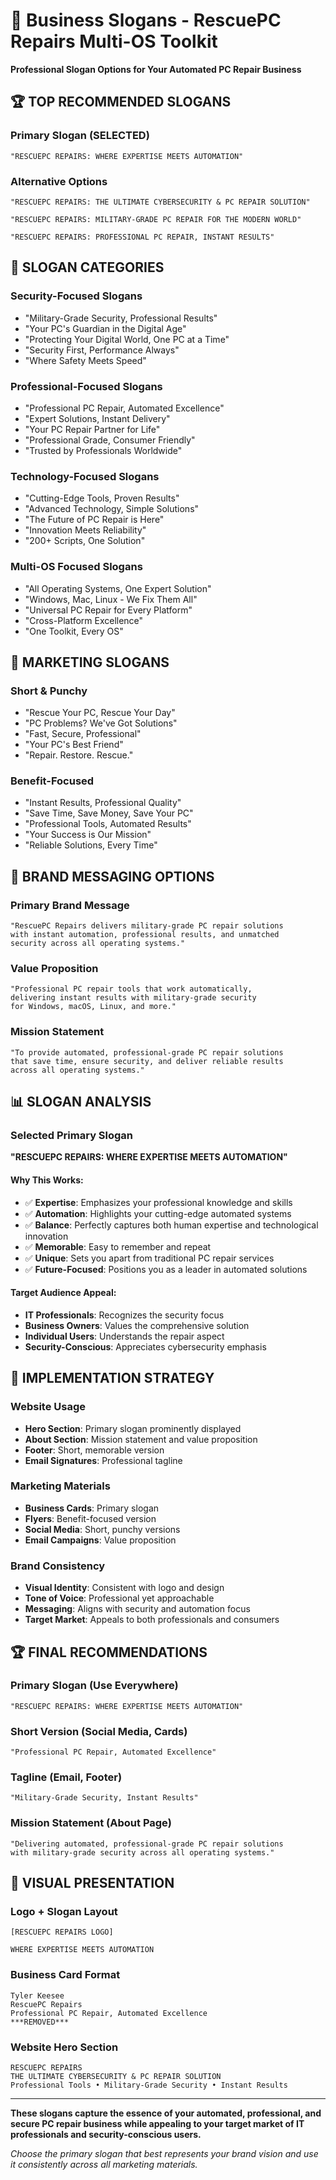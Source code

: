 # 🎯 Business Slogans - RescuePC Repairs Multi-OS Toolkit

**Professional Slogan Options for Your Automated PC Repair Business**

## 🏆 **TOP RECOMMENDED SLOGANS**

### **Primary Slogan (SELECTED)**

```
"RESCUEPC REPAIRS: WHERE EXPERTISE MEETS AUTOMATION"
```

### **Alternative Options**

```
"RESCUEPC REPAIRS: THE ULTIMATE CYBERSECURITY & PC REPAIR SOLUTION"
```

```
"RESCUEPC REPAIRS: MILITARY-GRADE PC REPAIR FOR THE MODERN WORLD"
```

```
"RESCUEPC REPAIRS: PROFESSIONAL PC REPAIR, INSTANT RESULTS"
```

## 🎯 **SLOGAN CATEGORIES**

### **Security-Focused Slogans**

- "Military-Grade Security, Professional Results"
- "Your PC's Guardian in the Digital Age"
- "Protecting Your Digital World, One PC at a Time"
- "Security First, Performance Always"
- "Where Safety Meets Speed"

### **Professional-Focused Slogans**

- "Professional PC Repair, Automated Excellence"
- "Expert Solutions, Instant Delivery"
- "Your PC Repair Partner for Life"
- "Professional Grade, Consumer Friendly"
- "Trusted by Professionals Worldwide"

### **Technology-Focused Slogans**

- "Cutting-Edge Tools, Proven Results"
- "Advanced Technology, Simple Solutions"
- "The Future of PC Repair is Here"
- "Innovation Meets Reliability"
- "200+ Scripts, One Solution"

### **Multi-OS Focused Slogans**

- "All Operating Systems, One Expert Solution"
- "Windows, Mac, Linux - We Fix Them All"
- "Universal PC Repair for Every Platform"
- "Cross-Platform Excellence"
- "One Toolkit, Every OS"

## 🚀 **MARKETING SLOGANS**

### **Short & Punchy**

- "Rescue Your PC, Rescue Your Day"
- "PC Problems? We've Got Solutions"
- "Fast, Secure, Professional"
- "Your PC's Best Friend"
- "Repair. Restore. Rescue."

### **Benefit-Focused**

- "Instant Results, Professional Quality"
- "Save Time, Save Money, Save Your PC"
- "Professional Tools, Automated Results"
- "Your Success is Our Mission"
- "Reliable Solutions, Every Time"

## 🎨 **BRAND MESSAGING OPTIONS**

### **Primary Brand Message**

```
"RescuePC Repairs delivers military-grade PC repair solutions
with instant automation, professional results, and unmatched
security across all operating systems."
```

### **Value Proposition**

```
"Professional PC repair tools that work automatically,
delivering instant results with military-grade security
for Windows, macOS, Linux, and more."
```

### **Mission Statement**

```
"To provide automated, professional-grade PC repair solutions
that save time, ensure security, and deliver reliable results
across all operating systems."
```

## 📊 **SLOGAN ANALYSIS**

### **Selected Primary Slogan**

**"RESCUEPC REPAIRS: WHERE EXPERTISE MEETS AUTOMATION"**

#### **Why This Works:**

- ✅ **Expertise**: Emphasizes your professional knowledge and skills
- ✅ **Automation**: Highlights your cutting-edge automated systems
- ✅ **Balance**: Perfectly captures both human expertise and technological innovation
- ✅ **Memorable**: Easy to remember and repeat
- ✅ **Unique**: Sets you apart from traditional PC repair services
- ✅ **Future-Focused**: Positions you as a leader in automated solutions

#### **Target Audience Appeal:**

- **IT Professionals**: Recognizes the security focus
- **Business Owners**: Values the comprehensive solution
- **Individual Users**: Understands the repair aspect
- **Security-Conscious**: Appreciates cybersecurity emphasis

## 🎯 **IMPLEMENTATION STRATEGY**

### **Website Usage**

- **Hero Section**: Primary slogan prominently displayed
- **About Section**: Mission statement and value proposition
- **Footer**: Short, memorable version
- **Email Signatures**: Professional tagline

### **Marketing Materials**

- **Business Cards**: Primary slogan
- **Flyers**: Benefit-focused version
- **Social Media**: Short, punchy versions
- **Email Campaigns**: Value proposition

### **Brand Consistency**

- **Visual Identity**: Consistent with logo and design
- **Tone of Voice**: Professional yet approachable
- **Messaging**: Aligns with security and automation focus
- **Target Market**: Appeals to both professionals and consumers

## 🏆 **FINAL RECOMMENDATIONS**

### **Primary Slogan (Use Everywhere)**

```
"RESCUEPC REPAIRS: WHERE EXPERTISE MEETS AUTOMATION"
```

### **Short Version (Social Media, Cards)**

```
"Professional PC Repair, Automated Excellence"
```

### **Tagline (Email, Footer)**

```
"Military-Grade Security, Instant Results"
```

### **Mission Statement (About Page)**

```
"Delivering automated, professional-grade PC repair solutions
with military-grade security across all operating systems."
```

## 🎨 **VISUAL PRESENTATION**

### **Logo + Slogan Layout**

```
[RESCUEPC REPAIRS LOGO]

WHERE EXPERTISE MEETS AUTOMATION
```

### **Business Card Format**

```
Tyler Keesee
RescuePC Repairs
Professional PC Repair, Automated Excellence
***REMOVED***
```

### **Website Hero Section**

```
RESCUEPC REPAIRS
THE ULTIMATE CYBERSECURITY & PC REPAIR SOLUTION
Professional Tools • Military-Grade Security • Instant Results
```

---

**These slogans capture the essence of your automated, professional, and secure PC repair business while appealing to your target market of IT professionals and security-conscious users.**

_Choose the primary slogan that best represents your brand vision and use it consistently across all marketing materials._
